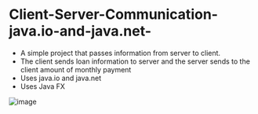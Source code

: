 # Client-Server-Communication-java.io-and-java.net-
- A simple project that passes information from server to client.
- The client sends loan information to server and the server sends to the client amount of monthly payment
- Uses java.io and java.net
- Uses Java FX

![image](https://user-images.githubusercontent.com/60074634/165600656-271b232b-012d-405d-a357-e696a7f7c3fc.png)

